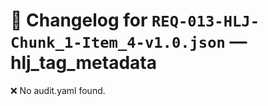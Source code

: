# 📝 Changelog for `REQ-013-HLJ-Chunk_1-Item_4-v1.0.json` — **hlj_tag_metadata**

❌ No audit.yaml found.
